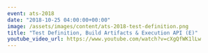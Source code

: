 ```yaml
---
event: ats-2018
date: "2018-10-25 04:00:00+00:00"
image: /assets/images/content/ats-2018-test-definition.png
title: "Test Definition, Build Artifacts & Execution API (E)"
youtube_video_url: https://www.youtube.com/watch?v=cXgQfWK1lLw
---
```

